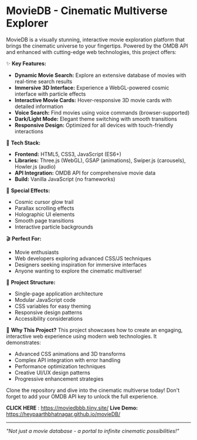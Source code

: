 # MovieDB - Cinematic Multiverse Explorer

MovieDB is a visually stunning, interactive movie exploration platform that brings the cinematic universe to your fingertips. Powered by the OMDB API and enhanced with cutting-edge web technologies, this project offers:

✨ **Key Features:**
- **Dynamic Movie Search:** Explore an extensive database of movies with real-time search results
- **Immersive 3D Interface:** Experience a WebGL-powered cosmic interface with particle effects
- **Interactive Movie Cards:** Hover-responsive 3D movie cards with detailed information
- **Voice Search:** Find movies using voice commands (browser-supported)
- **Dark/Light Mode:** Elegant theme switching with smooth transitions
- **Responsive Design:** Optimized for all devices with touch-friendly interactions

🚀 **Tech Stack:**
- **Frontend:** HTML5, CSS3, JavaScript (ES6+)
- **Libraries:** Three.js (WebGL), GSAP (animations), Swiper.js (carousels), Howler.js (audio)
- **API Integration:** OMDB API for comprehensive movie data
- **Build:** Vanilla JavaScript (no frameworks)

🌌 **Special Effects:**
- Cosmic cursor glow trail
- Parallax scrolling effects
- Holographic UI elements
- Smooth page transitions
- Interactive particle backgrounds

🎬 **Perfect For:**
- Movie enthusiasts
- Web developers exploring advanced CSS/JS techniques
- Designers seeking inspiration for immersive interfaces
- Anyone wanting to explore the cinematic multiverse!

📂 **Project Structure:**
- Single-page application architecture
- Modular JavaScript code
- CSS variables for easy theming
- Responsive design patterns
- Accessibility considerations

🌟 **Why This Project?**
This project showcases how to create an engaging, interactive web experience using modern web technologies. It demonstrates:
- Advanced CSS animations and 3D transforms
- Complex API integration with error handling
- Performance optimization techniques
- Creative UI/UX design patterns
- Progressive enhancement strategies

Clone the repository and dive into the cinematic multiverse today! Don't forget to add your OMDB API key to unlock the full experience.

**CLICK HERE** : https://moviedbbb.tiiny.site/
**Live Demo:** https://heypaarthbhatnagar.github.io/movieDB/


---

*"Not just a movie database - a portal to infinite cinematic possibilities!"*
